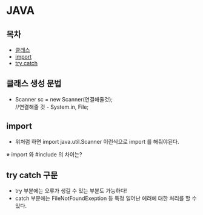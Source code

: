 # JAVA   

## 목차   
   - [클래스](#클래스-생성-문법)
   - [import](#import)
   - [try catch](#try-catch-구문)

## 클래스 생성 문법   
 - Scanner sc = new Scanner(연결해줄것);   
  //연결해줄 것 - System.in, File;   
   
## import   
 - 위처럼 하면 import java.util.Scanner 이런식으로 import 를 해줘야된다.  
  
※ import 와 #include 의 차이는?   
 
   
## try catch 구문   
 - try 부분에는 오류가 생길 수 있는 부분도 가능하다!   
 - catch 부분에는 FileNotFoundExeption 등 특정 일어난 에러에 대한 처리를 할 수 있다.   
